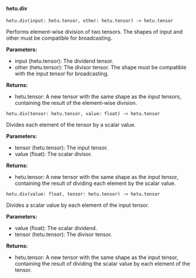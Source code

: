 #### hetu.div

```
hetu.div(input: hetu.tensor, other: hetu.tensor) -> hetu.tensor
```

Performs element-wise division of two tensors. The shapes of input and other must be compatible for broadcasting.

**Parameters:**

* input (hetu.tensor): The dividend tensor.
* other (hetu.tensor): The divisor tensor. The shape must be compatible with the input tensor for broadcasting.

**Returns:**

* hetu.tensor: A new tensor with the same shape as the input tensors, containing the result of the element-wise division.


```
hetu.div(tensor: hetu.tensor, value: float) -> hetu.tensor
```

Divides each element of the tensor by a scalar value.

**Parameters:**

* tensor (hetu.tensor): The input tensor.
* value (float): The scalar divisor.

**Returns:**

* hetu.tensor: A new tensor with the same shape as the input tensor, containing the result of dividing each element by the scalar value.



```
hetu.div(value: float, tensor: hetu.tensor) -> hetu.tensor
```

Divides a scalar value by each element of the input tensor.

**Parameters:**

* value (float): The scalar dividend.
* tensor (hetu.tensor): The divisor tensor.

**Returns:**

* hetu.tensor: A new tensor with the same shape as the input tensor, containing the result of dividing the scalar value by each element of the tensor.




